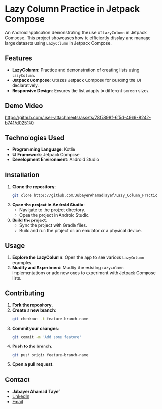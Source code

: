 # Lazy Column Practice in Jetpack Compose

An Android application demonstrating the use of `LazyColumn` in Jetpack Compose. This project showcases how to efficiently display and manage large datasets using `LazyColumn` in Jetpack Compose.

## Features

- **LazyColumn**: Practice and demonstration of creating lists using `LazyColumn`.
- **Jetpack Compose**: Utilizes Jetpack Compose for building the UI declaratively.
- **Responsive Design**: Ensures the list adapts to different screen sizes.

## Demo Video

https://github.com/user-attachments/assets/78f7898f-6f5d-4969-8242-b7417d025140


## Technologies Used

- **Programming Language**: Kotlin
- **UI Framework**: Jetpack Compose
- **Development Environment**: Android Studio

## Installation

1. **Clone the repository**:
   ```sh
   git clone https://github.com/JubayerAhamadTayef/Lazy_Column_Practice_In_Jetpack_Compose.git
   ```
2. **Open the project in Android Studio**:
   - Navigate to the project directory.
   - Open the project in Android Studio.
3. **Build the project**:
   - Sync the project with Gradle files.
   - Build and run the project on an emulator or a physical device.

## Usage

1. **Explore the LazyColumn**: Open the app to see various `LazyColumn` examples.
2. **Modify and Experiment**: Modify the existing `LazyColumn` implementations or add new ones to experiment with Jetpack Compose lists.

## Contributing

1. **Fork the repository**.
2. **Create a new branch**:
   ```sh
   git checkout -b feature-branch-name
   ```
3. **Commit your changes**:
   ```sh
   git commit -m 'Add some feature'
   ```
4. **Push to the branch**:
   ```sh
   git push origin feature-branch-name
   ```
5. **Open a pull request**.

## Contact

- **Jubayer Ahamad Tayef**
- [LinkedIn](https://linkedin.com/in/jubayerahamadtayef)
- [Email](mailto:mdjubayerahamadtayef@gmail.com)
